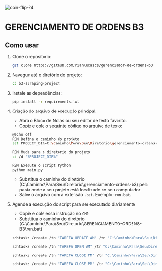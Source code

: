 ![coin-flip-24](https://i.gifer.com/EGU.gif)

# GERENCIAMENTO DE ORDENS B3

## Como usar

1. Clone o repositório:
    ```bash
    git clone https://github.com/rianlucascs/gerenciador-de-ordens-b3

2. Navegue até o diretório do projeto:
    ```bash
    cd b3-scraping-project

3. Instale as dependências:
    ```bash
    pip install -r requirements.txt

4. Criação do arquivo de execução principal:
    - Abra o Bloco de Notas ou seu editor de texto favorito.
    - Copie e cole o seguinte código no arquivo de texto:
    ```bash
    @echo off
    REM Defina o caminho do projeto
    set PROJECT_DIR=C:\Caminho\Para\Seu\Diretorio\gerenciamento-ordens-b3

    REM Mude para o diretório do projeto
    cd /d "%PROJECT_DIR%"

    REM Execute o script Python
    python main.py
    ```
    - Substitua o caminho do diretório (C:\Caminho\Para\Seu\Diretorio\gerenciamento-ordens-b3) pela pasta onde o seu projeto está localizado no seu computador.
    - Salve o arquivo com a extensão `.bat`. Exemplo: `run.bat`.

5. Agende a execução do script para ser executado diariamente
    
    - Copie e cole essa instrução no `CMD`
    - Substitua o caminho do diretório (C:\Caminho\Para\Seu\Diretorio\GERENCIAMENTO-ORDENS-B3\run.bat)

    ```bash
    schtasks /create /tn "TAREFA UPDATE AM" /tr "C:\Caminho\Para\Seu\Diretorio\GERENCIAMENTO-ORDENS-B3\run.bat" /sc daily /st 08:30
    ```

    ```bash
    schtasks /create /tn "TAREFA OPEN AM" /tr "C:\Caminho\Para\Seu\Diretorio\GERENCIAMENTO-ORDENS-B3\run.bat" /sc daily /st 08:50
    ```

    ```bash
    schtasks /create /tn "TAREFA CLOSE PM" /tr "C:\Caminho\Para\Seu\Diretorio\GERENCIAMENTO-ORDENS-B3\run.bat" /sc daily /st 16:35
    ```

    ```bash
    schtasks /create /tn "TAREFA CLOSE PM" /tr "C:\Caminho\Para\Seu\Diretorio\GERENCIAMENTO-ORDENS-B3\run.bat" /sc daily /st 17:30
    ``` 